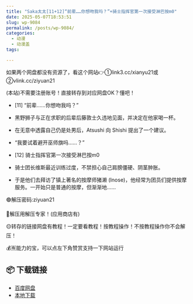 ```yaml
---
title: "Saka太太[11+12]“前辈……你想吻我吗？”+骑士指挥官第一次接受淋巴按m0"
date: 2025-05-07T18:53:51
slug: wp-9084
permalink: /posts/wp-9084/
categories:
  - 动漫
  - 动漫盖
tags:

---
```


如果两个网盘都没有资源了，看这个网站👉①link3.cc/xianyu21或②vlink.cc/ziyuan21

(本站)不需要注册账号！直接转存到对应网盘OK？懂吧！

*   \[11\] “前辈……你想吻我吗？”
*   黑野狮子与正在求职的后辈后藤敦士久违地见面，并决定在他家喝一杯。
*   在无意中透露自己仍是处男后，Atsushi 向 Shishi 提出了一个建议。
*   “我要试着避开巫师旗吗……？”

*   \[12\] 骑士指挥官第一次接受淋巴按m0
*   骑士团长维斯最近训练过度，不禁担心自己肩膀僵硬、阴茎肿胀。
*   于是他们去拜访了镇上著名的按摩师猪濑 (Inose)，他经常为团员们提供按摩服务。一开始只是普通的按摩，但渐渐地……

🟢解压密码:ziyuan21

🔵解压用解压专家！(应用商店有)

🟡转存的链接网盘有教程！一定要看教程！按教程操作！不按教程操作你不会解压！

💰🈶能力的宝，可以点左下角赞赏支持一下网站运行

## 📦 下载链接
- [百度网盘](https://blziyuan21.com/pay-download/9084?key=aea1e27658&down_id=0)
- [本地下载](https://blziyuan21.com/pay-download/9084?key=aea1e27658&down_id=1)


